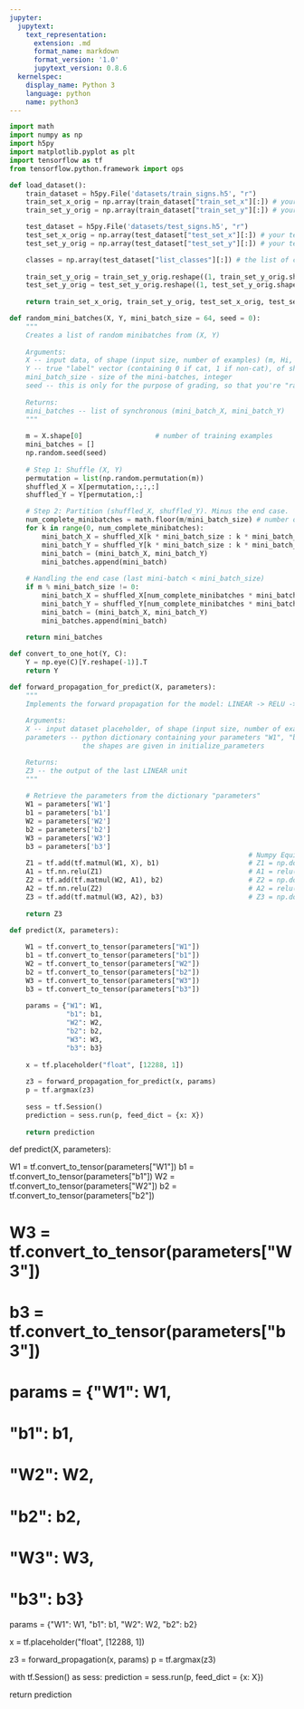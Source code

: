 ```yaml
---
jupyter:
  jupytext:
    text_representation:
      extension: .md
      format_name: markdown
      format_version: '1.0'
      jupytext_version: 0.8.6
  kernelspec:
    display_name: Python 3
    language: python
    name: python3
---
```


```python
import math
import numpy as np
import h5py
import matplotlib.pyplot as plt
import tensorflow as tf
from tensorflow.python.framework import ops
```

```python
def load_dataset():
    train_dataset = h5py.File('datasets/train_signs.h5', "r")
    train_set_x_orig = np.array(train_dataset["train_set_x"][:]) # your train set features
    train_set_y_orig = np.array(train_dataset["train_set_y"][:]) # your train set labels

    test_dataset = h5py.File('datasets/test_signs.h5', "r")
    test_set_x_orig = np.array(test_dataset["test_set_x"][:]) # your test set features
    test_set_y_orig = np.array(test_dataset["test_set_y"][:]) # your test set labels

    classes = np.array(test_dataset["list_classes"][:]) # the list of classes
    
    train_set_y_orig = train_set_y_orig.reshape((1, train_set_y_orig.shape[0]))
    test_set_y_orig = test_set_y_orig.reshape((1, test_set_y_orig.shape[0]))
    
    return train_set_x_orig, train_set_y_orig, test_set_x_orig, test_set_y_orig, classes
```


```python
def random_mini_batches(X, Y, mini_batch_size = 64, seed = 0):
    """
    Creates a list of random minibatches from (X, Y)
    
    Arguments:
    X -- input data, of shape (input size, number of examples) (m, Hi, Wi, Ci)
    Y -- true "label" vector (containing 0 if cat, 1 if non-cat), of shape (1, number of examples) (m, n_y)
    mini_batch_size - size of the mini-batches, integer
    seed -- this is only for the purpose of grading, so that you're "random minibatches are the same as ours.
    
    Returns:
    mini_batches -- list of synchronous (mini_batch_X, mini_batch_Y)
    """
    
    m = X.shape[0]                  # number of training examples
    mini_batches = []
    np.random.seed(seed)
    
    # Step 1: Shuffle (X, Y)
    permutation = list(np.random.permutation(m))
    shuffled_X = X[permutation,:,:,:]
    shuffled_Y = Y[permutation,:]

    # Step 2: Partition (shuffled_X, shuffled_Y). Minus the end case.
    num_complete_minibatches = math.floor(m/mini_batch_size) # number of mini batches of size mini_batch_size in your partitionning
    for k in range(0, num_complete_minibatches):
        mini_batch_X = shuffled_X[k * mini_batch_size : k * mini_batch_size + mini_batch_size,:,:,:]
        mini_batch_Y = shuffled_Y[k * mini_batch_size : k * mini_batch_size + mini_batch_size,:]
        mini_batch = (mini_batch_X, mini_batch_Y)
        mini_batches.append(mini_batch)
    
    # Handling the end case (last mini-batch < mini_batch_size)
    if m % mini_batch_size != 0:
        mini_batch_X = shuffled_X[num_complete_minibatches * mini_batch_size : m,:,:,:]
        mini_batch_Y = shuffled_Y[num_complete_minibatches * mini_batch_size : m,:]
        mini_batch = (mini_batch_X, mini_batch_Y)
        mini_batches.append(mini_batch)
    
    return mini_batches
```


```python
def convert_to_one_hot(Y, C):
    Y = np.eye(C)[Y.reshape(-1)].T
    return Y
```


```python
def forward_propagation_for_predict(X, parameters):
    """
    Implements the forward propagation for the model: LINEAR -> RELU -> LINEAR -> RELU -> LINEAR -> SOFTMAX
    
    Arguments:
    X -- input dataset placeholder, of shape (input size, number of examples)
    parameters -- python dictionary containing your parameters "W1", "b1", "W2", "b2", "W3", "b3"
                  the shapes are given in initialize_parameters

    Returns:
    Z3 -- the output of the last LINEAR unit
    """
    
    # Retrieve the parameters from the dictionary "parameters" 
    W1 = parameters['W1']
    b1 = parameters['b1']
    W2 = parameters['W2']
    b2 = parameters['b2']
    W3 = parameters['W3']
    b3 = parameters['b3'] 
                                                           # Numpy Equivalents:
    Z1 = tf.add(tf.matmul(W1, X), b1)                      # Z1 = np.dot(W1, X) + b1
    A1 = tf.nn.relu(Z1)                                    # A1 = relu(Z1)
    Z2 = tf.add(tf.matmul(W2, A1), b2)                     # Z2 = np.dot(W2, a1) + b2
    A2 = tf.nn.relu(Z2)                                    # A2 = relu(Z2)
    Z3 = tf.add(tf.matmul(W3, A2), b3)                     # Z3 = np.dot(W3,Z2) + b3
    
    return Z3
```

```python
def predict(X, parameters):
    
    W1 = tf.convert_to_tensor(parameters["W1"])
    b1 = tf.convert_to_tensor(parameters["b1"])
    W2 = tf.convert_to_tensor(parameters["W2"])
    b2 = tf.convert_to_tensor(parameters["b2"])
    W3 = tf.convert_to_tensor(parameters["W3"])
    b3 = tf.convert_to_tensor(parameters["b3"])
    
    params = {"W1": W1,
              "b1": b1,
              "W2": W2,
              "b2": b2,
              "W3": W3,
              "b3": b3}
    
    x = tf.placeholder("float", [12288, 1])
    
    z3 = forward_propagation_for_predict(x, params)
    p = tf.argmax(z3)
    
    sess = tf.Session()
    prediction = sess.run(p, feed_dict = {x: X})
        
    return prediction
```

def predict(X, parameters):
   
   W1 = tf.convert_to_tensor(parameters["W1"])
   b1 = tf.convert_to_tensor(parameters["b1"])
   W2 = tf.convert_to_tensor(parameters["W2"])
   b2 = tf.convert_to_tensor(parameters["b2"])
#    W3 = tf.convert_to_tensor(parameters["W3"])
#    b3 = tf.convert_to_tensor(parameters["b3"])
   
#    params = {"W1": W1,
#              "b1": b1,
#              "W2": W2,
#              "b2": b2,
#              "W3": W3,
#              "b3": b3}

   params = {"W1": W1,
             "b1": b1,
             "W2": W2,
             "b2": b2}    
   
   x = tf.placeholder("float", [12288, 1])
   
   z3 = forward_propagation(x, params)
   p = tf.argmax(z3)
   
   with tf.Session() as sess:
       prediction = sess.run(p, feed_dict = {x: X})
       
   return prediction
